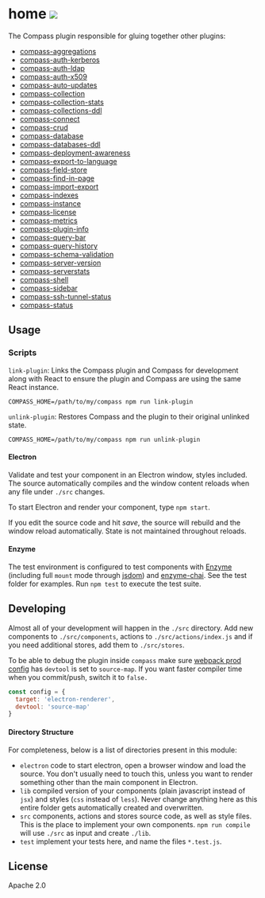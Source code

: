 # home [![][travis_img]][travis_url]

The Compass plugin responsible for gluing together other plugins:

- [compass-aggregations][compass-aggregations]
- [compass-auth-kerberos][compass-auth-kerberos]
- [compass-auth-ldap][compass-auth-ldap]
- [compass-auth-x509][compass-auth-x509]
- [compass-auto-updates][compass-auto-updates]
- [compass-collection][compass-collection]
- [compass-collection-stats][compass-collection-stats]
- [compass-collections-ddl][compass-collections-ddl]
- [compass-connect][compass-connect]
- [compass-crud][compass-crud]
- [compass-database][compass-database]
- [compass-databases-ddl][compass-databases-ddl]
- [compass-deployment-awareness][compass-deployment-awareness]
- [compass-export-to-language][compass-export-to-language]
- [compass-field-store][compass-field-store]
- [compass-find-in-page][compass-find-in-page]
- [compass-import-export][compass-import-export]
- [compass-indexes][compass-indexes]
- [compass-instance][compass-instance]
- [compass-license][compass-license]
- [compass-metrics][compass-metrics]
- [compass-plugin-info][compass-plugin-info]
- [compass-query-bar][compass-query-bar]
- [compass-query-history][compass-query-history]
- [compass-schema-validation][compass-schema-validation]
- [compass-server-version][compass-server-version]
- [compass-serverstats][compass-serverstats]
- [compass-shell][compass-shell]
- [compass-sidebar][compass-sidebar]
- [compass-ssh-tunnel-status][compass-ssh-tunnel-status]
- [compass-status][compass-status]

## Usage

### Scripts

`link-plugin`: Links the Compass plugin and Compass for development along with React to ensure the
  plugin and Compass are using the same React instance.

```shell
COMPASS_HOME=/path/to/my/compass npm run link-plugin
```

`unlink-plugin`: Restores Compass and the plugin to their original unlinked state.

```shell
COMPASS_HOME=/path/to/my/compass npm run unlink-plugin
```

#### Electron

Validate and test your component in an Electron window, styles included. The source automatically
compiles and the window content reloads when any file under `./src` changes.

To start Electron and render your component, type `npm start`.

If you edit the source code and hit _save_, the source will rebuild and the window reload
automatically. State is not maintained throughout reloads.

#### Enzyme

The test environment is configured to test components with [Enzyme][enzyme] (including full `mount` mode through [jsdom][jsdom]) and [enzyme-chai][enzyme-chai]. See the test folder for examples. Run `npm test` to execute the test suite.

## Developing

Almost all of your development will happen in the `./src` directory. Add new components to `./src/components`, actions to `./src/actions/index.js` and if you need additional stores, add them to `./src/stores`.

To be able to debug the plugin inside `compass` make sure [webpack prod config](./config/webpack.prod.config.js) has `devtool` is set to `source-map`. If you want faster compiler time when you commit/push, switch it to `false.`

```js
const config = {
  target: 'electron-renderer',
  devtool: 'source-map'
}
```

#### Directory Structure

For completeness, below is a list of directories present in this module:

- `electron` code to start electron, open a browser window and load the source.
  You don't usually need to touch this, unless you want to render something other
  than the main component in Electron.
- `lib` compiled version of your components (plain javascript instead of `jsx`) and
  styles (`css` instead of `less`). Never change anything here as this entire folder
  gets automatically created and overwritten.
- `src` components, actions and stores source code, as well as style files. This is the
  place to implement your own components. `npm run compile` will use `./src` as input
  and create `./lib`.
- `test` implement your tests here, and name the files `*.test.js`.

## License

Apache 2.0

[travis_img]: https://travis-ci.org/mongodb-js/compass-home.svg?branch=master
[travis_url]: https://travis-ci.org/mongodb-js/compass-home
[react-storybook]: https://github.com/kadirahq/react-storybook
[enzyme]: http://airbnb.io/enzyme/
[enzyme-chai]: https://github.com/producthunt/chai-enzyme
[jsdom]: https://github.com/tmpvar/jsdom
[compass-aggregations]: https://github.com/mongodb-js/compass-aggregations
[compass-auth-kerberos]: https://github.com/mongodb-js/compass-auth-kerberos
[compass-auth-ldap]: https://github.com/mongodb-js/compass-auth-ldap
[compass-auth-x509]: https://github.com/mongodb-js/compass-auth-x509
[compass-auto-updates]: https://github.com/mongodb-js/compass-auto-updates
[compass-collection]: https://github.com/mongodb-js/compass-collection
[compass-collection-stats]: https://github.com/mongodb-js/compass-collection-stats
[compass-collections-ddl]: https://github.com/mongodb-js/compass-collections-ddl
[compass-connect]: https://github.com/mongodb-js/compass-connect
[compass-crud]: https://github.com/mongodb-js/compass-crud
[compass-database]: https://github.com/mongodb-js/compass-database
[compass-databases-ddl]: https://github.com/mongodb-js/compass-databases-ddl
[compass-deployment-awareness]: https://github.com/mongodb-js/compass-deployment-awareness
[compass-export-to-language]: https://github.com/mongodb-js/compass-export-to-language
[compass-field-store]: https://github.com/mongodb-js/compass-field-store
[compass-find-in-page]: https://github.com/mongodb-js/compass-find-in-page
[compass-import-export]: https://github.com/mongodb-js/compass-import-export
[compass-indexes]: https://github.com/mongodb-js/compass-indexes
[compass-instance]: https://github.com/mongodb-js/compass-instance
[compass-license]: https://github.com/mongodb-js/compass-license
[compass-metrics]: https://github.com/mongodb-js/compass-metrics
[compass-plugin-info]: https://github.com/mongodb-js/compass-plugin-info
[compass-query-bar]: https://github.com/mongodb-js/compass-query-bar
[compass-query-history]: https://github.com/mongodb-js/compass-query-history
[compass-schema-validation]: https://github.com/mongodb-js/compass-schema-validation
[compass-server-version]: https://github.com/mongodb-js/compass-server-version
[compass-serverstats]: https://github.com/mongodb-js/compass-serverstats
[compass-shell]: https://github.com/mongodb-js/mongosh/tree/master/packages/compass-shell
[compass-sidebar]: https://github.com/mongodb-js/compass-sidebar
[compass-ssh-tunnel-status]: https://github.com/mongodb-js/compass-ssh-tunnel-status
[compass-status]: https://github.com/mongodb-js/compass-status